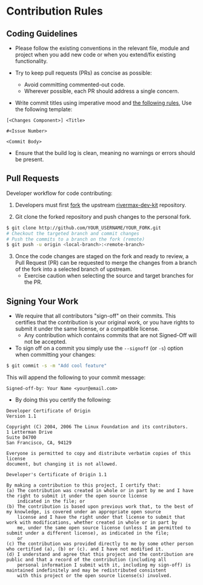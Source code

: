 # Contribution Rules

## Coding Guidelines

- Please follow the existing conventions in the relevant file, module and project when you add new code or when you extend/fix existing functionality.

- Try to keep pull requests (PRs) as concise as possible:
    - Avoid committing commented-out code.
    - Wherever possible, each PR should address a single concern.

- Write commit titles using imperative mood and [the following rules](https://chris.beams.io/posts/git-commit/), Use the following template:
```
[<Changes Component>] <Title>

#<Issue Number>

<Commit Body>
```
- Ensure that the build log is clean, meaning no warnings or errors should be present.

## Pull Requests
Developer workflow for code contributing:

1. Developers must first [fork](https://help.github.com/en/articles/fork-a-repo) the upstream [rivermax-dev-kit](https://github.com/NVIDIA/rivermax-dev-kit) repository.

2. Git clone the forked repository and push changes to the personal fork.
```bash
$ git clone http://github.com/YOUR_USERNAME/YOUR_FORK.git
# Checkout the targeted branch and commit changes
# Push the commits to a branch on the fork (remote)
$ git push -u origin <local-branch>:<remote-branch>
```

3. Once the code changes are staged on the fork and ready to review, a Pull Request (PR) can be requested to merge the changes from a branch of the fork into a selected branch of upstream.
    * Exercise caution when selecting the source and target branches for the PR.

## Signing Your Work

- We require that all contributors "sign-off" on their commits. This certifies that the contribution is your original work, or you have rights to submit it under the same license, or a compatible license.
    - Any contribution which contains commits that are not Signed-Off will not be accepted.
- To sign off on a commit you simply use the `--signoff` (or `-s`) option when committing your changes:
``` bash
$ git commit -s -m "Add cool feature"
```
This will append the following to your commit message:
```
Signed-off-by: Your Name <your@email.com>
```
- By doing this you certify the following:
```
Developer Certificate of Origin
Version 1.1

Copyright (C) 2004, 2006 The Linux Foundation and its contributors.
1 Letterman Drive
Suite D4700
San Francisco, CA, 94129

Everyone is permitted to copy and distribute verbatim copies of this license
document, but changing it is not allowed.

Developer's Certificate of Origin 1.1

By making a contribution to this project, I certify that:
(a) The contribution was created in whole or in part by me and I have the right to submit it under the open source license
    indicated in the file; or
(b) The contribution is based upon previous work that, to the best of my knowledge, is covered under an appropriate open source
    license and I have the right under that license to submit that work with modifications, whether created in whole or in part by
    me, under the same open source license (unless I am permitted to submit under a different license), as indicated in the file;
    or
(c) The contribution was provided directly to me by some other person who certified (a), (b) or (c). and I have not modified it.
(d) I understand and agree that this project and the contribution are public and that a record of the contribution (including all
    personal information I submit with it, including my sign-off) is maintained indefinitely and may be redistributed consistent
    with this project or the open source license(s) involved.
```
